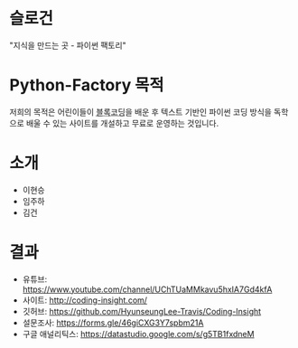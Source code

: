 # 슬로건

"지식을 만드는 곳 - 파이썬 팩토리"

# Python-Factory 목적

저희의 목적은 어린이들이 <abbr title="마우스로 블록을 지정하여 코드화하는 기법">블록코딩</abbr>을 배운 후 텍스트 기반인 파이썬 코딩 방식을 독학으로 배울 수 있는 사이트를 개설하고 무료로 운영하는 것입니다.

# 소개

- 이현승
- 임주하
- 김건

# 결과
- 유튜브: https://www.youtube.com/channel/UChTUaMMkavu5hxIA7Gd4kfA
- 사이트: http://coding-insight.com/
- 깃허브: https://github.com/HyunseungLee-Travis/Coding-Insight
- 설문조사: https://forms.gle/46giCXG3Y7spbm21A
- 구글 애널리틱스: https://datastudio.google.com/s/g5TB1fxdneM
